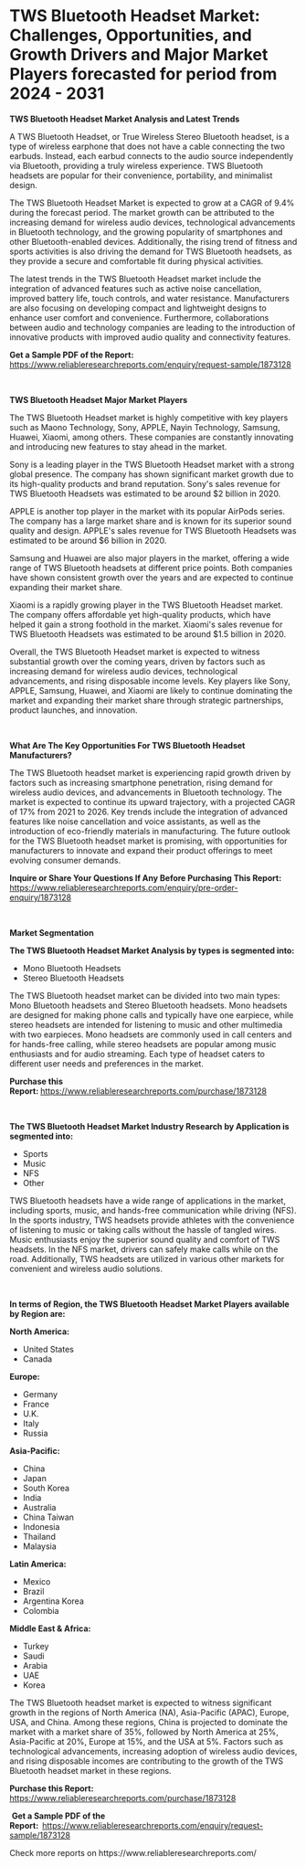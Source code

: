 <p><h1>TWS Bluetooth Headset Market: Challenges, Opportunities, and Growth Drivers and Major Market Players forecasted for period from 2024 - 2031</h1></p><p><strong>TWS Bluetooth Headset Market Analysis and Latest Trends</strong></p>
<p><p>A TWS Bluetooth Headset, or True Wireless Stereo Bluetooth headset, is a type of wireless earphone that does not have a cable connecting the two earbuds. Instead, each earbud connects to the audio source independently via Bluetooth, providing a truly wireless experience. TWS Bluetooth headsets are popular for their convenience, portability, and minimalist design.</p><p>The TWS Bluetooth Headset Market is expected to grow at a CAGR of 9.4% during the forecast period. The market growth can be attributed to the increasing demand for wireless audio devices, technological advancements in Bluetooth technology, and the growing popularity of smartphones and other Bluetooth-enabled devices. Additionally, the rising trend of fitness and sports activities is also driving the demand for TWS Bluetooth headsets, as they provide a secure and comfortable fit during physical activities.</p><p>The latest trends in the TWS Bluetooth Headset market include the integration of advanced features such as active noise cancellation, improved battery life, touch controls, and water resistance. Manufacturers are also focusing on developing compact and lightweight designs to enhance user comfort and convenience. Furthermore, collaborations between audio and technology companies are leading to the introduction of innovative products with improved audio quality and connectivity features.</p></p>
<p><strong>Get a Sample PDF of the Report:&nbsp;</strong> <a href="https://www.reliableresearchreports.com/enquiry/request-sample/1873128">https://www.reliableresearchreports.com/enquiry/request-sample/1873128</a></p>
<p>&nbsp;</p>
<p><strong>TWS Bluetooth Headset Major Market Players</strong></p>
<p><p>The TWS Bluetooth Headset market is highly competitive with key players such as Maono Technology, Sony, APPLE, Nayin Technology, Samsung, Huawei, Xiaomi, among others. These companies are constantly innovating and introducing new features to stay ahead in the market.</p><p>Sony is a leading player in the TWS Bluetooth Headset market with a strong global presence. The company has shown significant market growth due to its high-quality products and brand reputation. Sony's sales revenue for TWS Bluetooth Headsets was estimated to be around $2 billion in 2020.</p><p>APPLE is another top player in the market with its popular AirPods series. The company has a large market share and is known for its superior sound quality and design. APPLE's sales revenue for TWS Bluetooth Headsets was estimated to be around $6 billion in 2020.</p><p>Samsung and Huawei are also major players in the market, offering a wide range of TWS Bluetooth headsets at different price points. Both companies have shown consistent growth over the years and are expected to continue expanding their market share.</p><p>Xiaomi is a rapidly growing player in the TWS Bluetooth Headset market. The company offers affordable yet high-quality products, which have helped it gain a strong foothold in the market. Xiaomi's sales revenue for TWS Bluetooth Headsets was estimated to be around $1.5 billion in 2020.</p><p>Overall, the TWS Bluetooth Headset market is expected to witness substantial growth over the coming years, driven by factors such as increasing demand for wireless audio devices, technological advancements, and rising disposable income levels. Key players like Sony, APPLE, Samsung, Huawei, and Xiaomi are likely to continue dominating the market and expanding their market share through strategic partnerships, product launches, and innovation.</p></p>
<p>&nbsp;</p>
<p><strong>What Are The Key Opportunities For TWS Bluetooth Headset Manufacturers?</strong></p>
<p><p>The TWS Bluetooth headset market is experiencing rapid growth driven by factors such as increasing smartphone penetration, rising demand for wireless audio devices, and advancements in Bluetooth technology. The market is expected to continue its upward trajectory, with a projected CAGR of 17% from 2021 to 2026. Key trends include the integration of advanced features like noise cancellation and voice assistants, as well as the introduction of eco-friendly materials in manufacturing. The future outlook for the TWS Bluetooth headset market is promising, with opportunities for manufacturers to innovate and expand their product offerings to meet evolving consumer demands.</p></p>
<p><strong>Inquire or Share Your Questions If Any Before Purchasing This Report:</strong> <a href="https://www.reliableresearchreports.com/enquiry/pre-order-enquiry/1873128">https://www.reliableresearchreports.com/enquiry/pre-order-enquiry/1873128</a></p>
<p>&nbsp;</p>
<p><strong>Market Segmentation</strong></p>
<p><strong>The TWS Bluetooth Headset Market Analysis by types is segmented into:</strong></p>
<p><ul><li>Mono Bluetooth Headsets</li><li>Stereo Bluetooth Headsets</li></ul></p>
<p><p>The TWS Bluetooth headset market can be divided into two main types: Mono Bluetooth headsets and Stereo Bluetooth headsets. Mono headsets are designed for making phone calls and typically have one earpiece, while stereo headsets are intended for listening to music and other multimedia with two earpieces. Mono headsets are commonly used in call centers and for hands-free calling, while stereo headsets are popular among music enthusiasts and for audio streaming. Each type of headset caters to different user needs and preferences in the market.</p></p>
<p><strong>Purchase this Report:&nbsp;</strong><a href="https://www.reliableresearchreports.com/purchase/1873128">https://www.reliableresearchreports.com/purchase/1873128</a></p>
<p>&nbsp;</p>
<p><strong>The TWS Bluetooth Headset Market Industry Research by Application is segmented into:</strong></p>
<p><ul><li>Sports</li><li>Music</li><li>NFS</li><li>Other</li></ul></p>
<p><p>TWS Bluetooth headsets have a wide range of applications in the market, including sports, music, and hands-free communication while driving (NFS). In the sports industry, TWS headsets provide athletes with the convenience of listening to music or taking calls without the hassle of tangled wires. Music enthusiasts enjoy the superior sound quality and comfort of TWS headsets. In the NFS market, drivers can safely make calls while on the road. Additionally, TWS headsets are utilized in various other markets for convenient and wireless audio solutions.</p></p>
<p>&nbsp;</p>
<p><strong>In terms of Region, the TWS Bluetooth Headset Market Players available by Region are:</strong></p>
<p>
    <p> <strong> North America: </strong>
        <ul>
            <li>United States</li>
            <li>Canada</li>
        </ul>
        </p> 
    <p> <strong> Europe: </strong>
        <ul>
            <li>Germany</li>
            <li>France</li>
            <li>U.K.</li>
            <li>Italy</li>
            <li>Russia</li>
        </ul>
        </p> 
    <p> <strong> Asia-Pacific: </strong>
        <ul>
            <li>China</li>
            <li>Japan</li>
            <li>South Korea</li>
            <li>India</li>
            <li>Australia</li>
            <li>China Taiwan</li>
            <li>Indonesia</li>
            <li>Thailand</li>
            <li>Malaysia</li>
        </ul>
        </p> 
    <p> <strong> Latin America: </strong>
        <ul>
            <li>Mexico</li>
            <li>Brazil</li>
            <li>Argentina Korea</li>
            <li>Colombia</li>
        </ul>
        </p> 
    <p> <strong> Middle East & Africa: </strong>
        <ul>
            <li>Turkey</li>
            <li>Saudi</li>
            <li>Arabia</li>
            <li>UAE</li>
            <li>Korea</li>
        </ul>
    </p>
    </p>
<p><p>The TWS Bluetooth headset market is expected to witness significant growth in the regions of North America (NA), Asia-Pacific (APAC), Europe, USA, and China. Among these regions, China is projected to dominate the market with a market share of 35%, followed by North America at 25%, Asia-Pacific at 20%, Europe at 15%, and the USA at 5%. Factors such as technological advancements, increasing adoption of wireless audio devices, and rising disposable incomes are contributing to the growth of the TWS Bluetooth headset market in these regions.</p></p>
<p><strong>Purchase this Report: </strong><a href="https://www.reliableresearchreports.com/purchase/1873128">https://www.reliableresearchreports.com/purchase/1873128</a></p>
<p>&nbsp;<strong>Get a Sample PDF of the Report:&nbsp;&nbsp;</strong><a href="https://www.reliableresearchreports.com/enquiry/request-sample/1873128">https://www.reliableresearchreports.com/enquiry/request-sample/1873128</a></p>
<p><strong></strong></p>
<p>Check more reports on https://www.reliableresearchreports.com/</p>